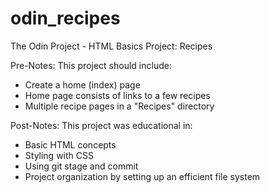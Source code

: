 # odin_recipes
The Odin Project - HTML Basics Project: Recipes

Pre-Notes:
This project should include:
- Create a home (index) page
- Home page consists of links to a few recipes
- Multiple recipe pages in a "Recipes" directory

Post-Notes:
This project was educational in:
- Basic HTML concepts
- Styling with CSS
- Using git stage and commit
- Project organization by setting up an efficient file system